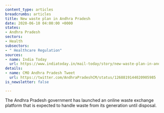 ```yaml
---
content_type: articles
breadcrumbs: articles
title: New waste plan in Andhra Pradesh
date: 2020-06-10 04:00:00 +0000
states:
- Andhra Pradesh
sectors:
- Health
subsectors:
- " Healthcare Regulation"
sources:
- name: India Today
  url: https://www.indiatoday.in/mail-today/story/new-waste-plan-in-andhra-pradesh-1686071-2020-06-06
details:
- name: CMO Andhra Pradesh Tweet
  url: https://twitter.com/AndhraPradeshCM/status/1268819144020905985
is_newsletter: false

---
```

The Andhra Pradesh government has launched an online waste exchange platform that is expected to handle waste from its generation until disposal.
